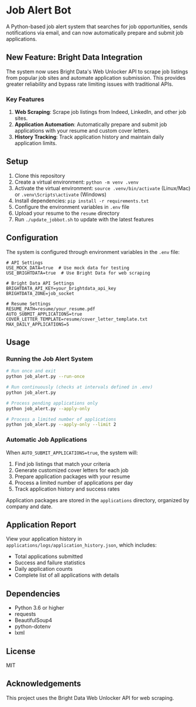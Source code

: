# Job Alert Bot

A Python-based job alert system that searches for job opportunities, sends notifications via email, and can now automatically prepare and submit job applications.

## New Feature: Bright Data Integration

The system now uses Bright Data's Web Unlocker API to scrape job listings from popular job sites and automate application submission. This provides greater reliability and bypass rate limiting issues with traditional APIs.

### Key Features

1. **Web Scraping**: Scrape job listings from Indeed, LinkedIn, and other job sites.
2. **Application Automation**: Automatically prepare and submit job applications with your resume and custom cover letters.
3. **History Tracking**: Track application history and maintain daily application limits.

## Setup

1. Clone this repository
2. Create a virtual environment: `python -m venv .venv`
3. Activate the virtual environment: `source .venv/bin/activate` (Linux/Mac) or `.venv\Scripts\activate` (Windows)
4. Install dependencies: `pip install -r requirements.txt`
5. Configure the environment variables in `.env` file
6. Upload your resume to the `resume` directory
7. Run `./update_jobbot.sh` to update with the latest features

## Configuration

The system is configured through environment variables in the `.env` file:

```
# API Settings
USE_MOCK_DATA=true  # Use mock data for testing
USE_BRIGHTDATA=true  # Use Bright Data for web scraping

# Bright Data API Settings
BRIGHTDATA_API_KEY=your_brightdata_api_key
BRIGHTDATA_ZONE=job_socket

# Resume Settings
RESUME_PATH=resume/your_resume.pdf
AUTO_SUBMIT_APPLICATIONS=true
COVER_LETTER_TEMPLATE=resume/cover_letter_template.txt
MAX_DAILY_APPLICATIONS=5
```

## Usage

### Running the Job Alert System

```bash
# Run once and exit
python job_alert.py --run-once

# Run continuously (checks at intervals defined in .env)
python job_alert.py

# Process pending applications only
python job_alert.py --apply-only

# Process a limited number of applications
python job_alert.py --apply-only --limit 2
```

### Automatic Job Applications

When `AUTO_SUBMIT_APPLICATIONS=true`, the system will:

1. Find job listings that match your criteria
2. Generate customized cover letters for each job
3. Prepare application packages with your resume
4. Process a limited number of applications per day
5. Track application history and success rates

Application packages are stored in the `applications` directory, organized by company and date.

## Application Report

View your application history in `applications/logs/application_history.json`, which includes:

- Total applications submitted
- Success and failure statistics
- Daily application counts
- Complete list of all applications with details

## Dependencies

- Python 3.6 or higher
- requests
- BeautifulSoup4
- python-dotenv
- lxml

## License

MIT

## Acknowledgements

This project uses the Bright Data Web Unlocker API for web scraping. 